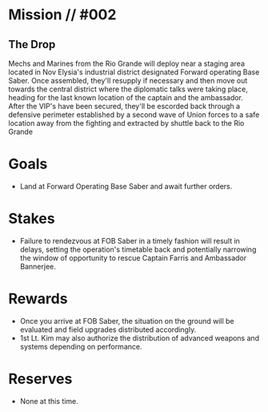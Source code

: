 # Mission // #002
## The Drop

Mechs and Marines from the Rio Grande will deploy near a staging area located in Nov Elysia's industrial district designated Forward operating Base Saber. Once assembled, they'll resupply if necessary and then move out towards the central district where the diplomatic talks were taking place, heading for the last known location of the captain and the ambassador. After the VIP's have been secured, they'll be escorded back through a defensive perimeter established by a second wave of Union forces to a safe location away from the fighting and extracted by shuttle back to the Rio Grande

# Goals
- Land at Forward Operating Base Saber and await further orders.

# Stakes
- Failure to rendezvous at FOB Saber in a timely fashion will result in delays, setting the operation's timetable back and potentially narrowing the window of opportunity to rescue Captain Farris and Ambassador Bannerjee.

# Rewards
- Once you arrive at FOB Saber, the situation on the ground will be  evaluated and field upgrades distributed accordingly.
-  1st Lt. Kim may also authorize the distribution of advanced weapons and systems depending on performance.

# Reserves
- None at this time.
